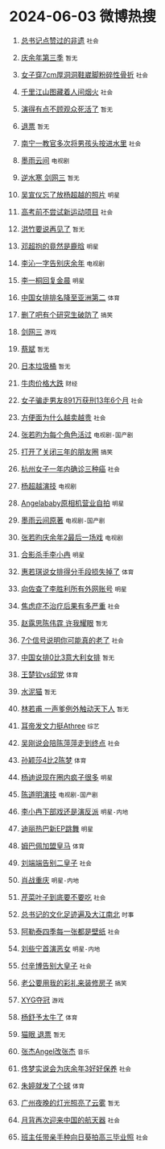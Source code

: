 # 2024-06-03 微博热搜 
1. [总书记点赞过的非遗](https://m.weibo.cn/search?containerid=100103type%3D1%26t%3D10%26q%3D%23%E6%80%BB%E4%B9%A6%E8%AE%B0%E7%82%B9%E8%B5%9E%E8%BF%87%E7%9A%84%E9%9D%9E%E9%81%97%23&stream_entry_id=51&isnewpage=1&extparam=seat%3D1%26dgr%3D0%26filter_type%3Drealtimehot%26stream_entry_id%3D51%26c_type%3D51%26pos%3D0%26q%3D%2523%25E6%2580%25BB%25E4%25B9%25A6%25E8%25AE%25B0%25E7%2582%25B9%25E8%25B5%259E%25E8%25BF%2587%25E7%259A%2584%25E9%259D%259E%25E9%2581%2597%2523%26cate%3D10103%26display_time%3D1717355291%26pre_seqid%3D171735529156803156572) `社会` 

2. [庆余年第三季](https://m.weibo.cn/search?containerid=100103type%3D1%26t%3D10%26q%3D%E5%BA%86%E4%BD%99%E5%B9%B4%E7%AC%AC%E4%B8%89%E5%AD%A3&stream_entry_id=31&isnewpage=1&extparam=seat%3D1%26realpos%3D1%26filter_type%3Drealtimehot%26c_type%3D31%26lcate%3D5001%26cate%3D5001%26q%3D%25E5%25BA%2586%25E4%25BD%2599%25E5%25B9%25B4%25E7%25AC%25AC%25E4%25B8%2589%25E5%25AD%25A3%26stream_entry_id%3D31%26pos%3D0%26dgr%3D0%26band_rank%3D1%26flag%3D16%26display_time%3D1717355291%26pre_seqid%3D171735529156803156572) `暂无` 

3. [女子穿7cm厚洞洞鞋崴脚粉碎性骨折](https://m.weibo.cn/search?containerid=100103type%3D1%26t%3D10%26q%3D%23%E5%A5%B3%E5%AD%90%E7%A9%BF7cm%E5%8E%9A%E6%B4%9E%E6%B4%9E%E9%9E%8B%E5%B4%B4%E8%84%9A%E7%B2%89%E7%A2%8E%E6%80%A7%E9%AA%A8%E6%8A%98%23&stream_entry_id=31&isnewpage=1&extparam=seat%3D1%26realpos%3D2%26filter_type%3Drealtimehot%26c_type%3D31%26lcate%3D5001%26cate%3D5001%26q%3D%2523%25E5%25A5%25B3%25E5%25AD%2590%25E7%25A9%25BF7cm%25E5%258E%259A%25E6%25B4%259E%25E6%25B4%259E%25E9%259E%258B%25E5%25B4%25B4%25E8%2584%259A%25E7%25B2%2589%25E7%25A2%258E%25E6%2580%25A7%25E9%25AA%25A8%25E6%258A%2598%2523%26stream_entry_id%3D31%26pos%3D1%26dgr%3D0%26band_rank%3D2%26flag%3D2%26display_time%3D1717355291%26pre_seqid%3D171735529156803156572) `社会` 

4. [千里江山图藏着人间烟火](https://m.weibo.cn/search?containerid=100103type%3D1%26t%3D10%26q%3D%23%E5%8D%83%E9%87%8C%E6%B1%9F%E5%B1%B1%E5%9B%BE%E8%97%8F%E7%9D%80%E4%BA%BA%E9%97%B4%E7%83%9F%E7%81%AB%23&stream_entry_id=31&isnewpage=1&extparam=seat%3D1%26realpos%3D3%26filter_type%3Drealtimehot%26c_type%3D31%26lcate%3D5001%26cate%3D5001%26q%3D%2523%25E5%258D%2583%25E9%2587%258C%25E6%25B1%259F%25E5%25B1%25B1%25E5%259B%25BE%25E8%2597%258F%25E7%259D%2580%25E4%25BA%25BA%25E9%2597%25B4%25E7%2583%259F%25E7%2581%25AB%2523%26stream_entry_id%3D31%26pos%3D2%26dgr%3D0%26band_rank%3D3%26flag%3D0%26display_time%3D1717355291%26pre_seqid%3D171735529156803156572) `社会` 

5. [演得有点不顾观众死活了](https://m.weibo.cn/search?containerid=100103type%3D1%26t%3D10%26q%3D%E6%BC%94%E5%BE%97%E6%9C%89%E7%82%B9%E4%B8%8D%E9%A1%BE%E8%A7%82%E4%BC%97%E6%AD%BB%E6%B4%BB%E4%BA%86&stream_entry_id=31&isnewpage=1&extparam=seat%3D1%26realpos%3D4%26filter_type%3Drealtimehot%26c_type%3D31%26lcate%3D5001%26cate%3D5001%26q%3D%25E6%25BC%2594%25E5%25BE%2597%25E6%259C%2589%25E7%2582%25B9%25E4%25B8%258D%25E9%25A1%25BE%25E8%25A7%2582%25E4%25BC%2597%25E6%25AD%25BB%25E6%25B4%25BB%25E4%25BA%2586%26stream_entry_id%3D31%26pos%3D3%26dgr%3D0%26band_rank%3D4%26flag%3D2%26display_time%3D1717355291%26pre_seqid%3D171735529156803156572) `暂无` 

6. [退票](https://m.weibo.cn/search?containerid=100103type%3D1%26t%3D10%26q%3D%E9%80%80%E7%A5%A8&stream_entry_id=31&isnewpage=1&extparam=seat%3D1%26realpos%3D5%26filter_type%3Drealtimehot%26c_type%3D31%26lcate%3D5001%26cate%3D5001%26q%3D%25E9%2580%2580%25E7%25A5%25A8%26stream_entry_id%3D31%26pos%3D4%26dgr%3D0%26band_rank%3D5%26flag%3D2%26display_time%3D1717355291%26pre_seqid%3D171735529156803156572) `暂无` 

7. [南宁一教官多次将男孩头按进水里](https://m.weibo.cn/search?containerid=100103type%3D1%26t%3D10%26q%3D%23%E5%8D%97%E5%AE%81%E4%B8%80%E6%95%99%E5%AE%98%E5%A4%9A%E6%AC%A1%E5%B0%86%E7%94%B7%E5%AD%A9%E5%A4%B4%E6%8C%89%E8%BF%9B%E6%B0%B4%E9%87%8C%23&stream_entry_id=31&isnewpage=1&extparam=seat%3D1%26realpos%3D6%26filter_type%3Drealtimehot%26c_type%3D31%26lcate%3D5001%26cate%3D5001%26q%3D%2523%25E5%258D%2597%25E5%25AE%2581%25E4%25B8%2580%25E6%2595%2599%25E5%25AE%2598%25E5%25A4%259A%25E6%25AC%25A1%25E5%25B0%2586%25E7%2594%25B7%25E5%25AD%25A9%25E5%25A4%25B4%25E6%258C%2589%25E8%25BF%259B%25E6%25B0%25B4%25E9%2587%258C%2523%26stream_entry_id%3D31%26pos%3D5%26dgr%3D0%26band_rank%3D6%26flag%3D2%26display_time%3D1717355291%26pre_seqid%3D171735529156803156572) `社会` 

8. [墨雨云间](https://m.weibo.cn/search?containerid=100103type%3D1%26t%3D10%26q%3D%E5%A2%A8%E9%9B%A8%E4%BA%91%E9%97%B4&stream_entry_id=31&isnewpage=1&extparam=seat%3D1%26realpos%3D7%26filter_type%3Drealtimehot%26c_type%3D31%26lcate%3D5001%26cate%3D5001%26q%3D%25E5%25A2%25A8%25E9%259B%25A8%25E4%25BA%2591%25E9%2597%25B4%26stream_entry_id%3D31%26pos%3D6%26dgr%3D0%26band_rank%3D7%26flag%3D0%26display_time%3D1717355291%26pre_seqid%3D171735529156803156572) `电视剧` 

9. [逆水寒 剑网三](https://m.weibo.cn/search?containerid=100103type%3D1%26t%3D10%26q%3D%E9%80%86%E6%B0%B4%E5%AF%92+%E5%89%91%E7%BD%91%E4%B8%89&stream_entry_id=31&isnewpage=1&extparam=seat%3D1%26realpos%3D8%26filter_type%3Drealtimehot%26c_type%3D31%26lcate%3D5001%26cate%3D5001%26q%3D%25E9%2580%2586%25E6%25B0%25B4%25E5%25AF%2592%2520%25E5%2589%2591%25E7%25BD%2591%25E4%25B8%2589%26stream_entry_id%3D31%26pos%3D7%26dgr%3D0%26band_rank%3D8%26flag%3D0%26display_time%3D1717355291%26pre_seqid%3D171735529156803156572) `暂无` 

10. [吴宣仪忘了放杨超越的照片](https://m.weibo.cn/search?containerid=100103type%3D1%26t%3D10%26q%3D%23%E5%90%B4%E5%AE%A3%E4%BB%AA%E5%BF%98%E4%BA%86%E6%94%BE%E6%9D%A8%E8%B6%85%E8%B6%8A%E7%9A%84%E7%85%A7%E7%89%87%23&stream_entry_id=31&isnewpage=1&extparam=seat%3D1%26realpos%3D9%26filter_type%3Drealtimehot%26c_type%3D31%26lcate%3D5001%26cate%3D5001%26q%3D%2523%25E5%2590%25B4%25E5%25AE%25A3%25E4%25BB%25AA%25E5%25BF%2598%25E4%25BA%2586%25E6%2594%25BE%25E6%259D%25A8%25E8%25B6%2585%25E8%25B6%258A%25E7%259A%2584%25E7%2585%25A7%25E7%2589%2587%2523%26stream_entry_id%3D31%26pos%3D8%26dgr%3D0%26band_rank%3D9%26flag%3D2%26display_time%3D1717355291%26pre_seqid%3D171735529156803156572) `明星` 

11. [高考前不尝试新运动项目](https://m.weibo.cn/search?containerid=100103type%3D1%26t%3D10%26q%3D%23%E9%AB%98%E8%80%83%E5%89%8D%E4%B8%8D%E5%B0%9D%E8%AF%95%E6%96%B0%E8%BF%90%E5%8A%A8%E9%A1%B9%E7%9B%AE%23&stream_entry_id=31&isnewpage=1&extparam=seat%3D1%26realpos%3D10%26filter_type%3Drealtimehot%26c_type%3D31%26lcate%3D5001%26cate%3D5001%26q%3D%2523%25E9%25AB%2598%25E8%2580%2583%25E5%2589%258D%25E4%25B8%258D%25E5%25B0%259D%25E8%25AF%2595%25E6%2596%25B0%25E8%25BF%2590%25E5%258A%25A8%25E9%25A1%25B9%25E7%259B%25AE%2523%26stream_entry_id%3D31%26pos%3D9%26dgr%3D0%26band_rank%3D10%26flag%3D32768%26display_time%3D1717355291%26pre_seqid%3D171735529156803156572) `社会` 

12. [洪竹要说再见了](https://m.weibo.cn/search?containerid=100103type%3D1%26t%3D10%26q%3D%23%E6%B4%AA%E7%AB%B9%E8%A6%81%E8%AF%B4%E5%86%8D%E8%A7%81%E4%BA%86%23&stream_entry_id=31&isnewpage=1&extparam=seat%3D1%26realpos%3D11%26filter_type%3Drealtimehot%26c_type%3D31%26lcate%3D5001%26cate%3D5001%26q%3D%2523%25E6%25B4%25AA%25E7%25AB%25B9%25E8%25A6%2581%25E8%25AF%25B4%25E5%2586%258D%25E8%25A7%2581%25E4%25BA%2586%2523%26stream_entry_id%3D31%26pos%3D10%26dgr%3D0%26band_rank%3D11%26flag%3D2%26display_time%3D1717355291%26pre_seqid%3D171735529156803156572) `暂无` 

13. [邓超抱的竟然是鹿晗](https://m.weibo.cn/search?containerid=100103type%3D1%26t%3D10%26q%3D%23%E9%82%93%E8%B6%85%E6%8A%B1%E7%9A%84%E7%AB%9F%E7%84%B6%E6%98%AF%E9%B9%BF%E6%99%97%23&stream_entry_id=31&isnewpage=1&extparam=seat%3D1%26realpos%3D12%26filter_type%3Drealtimehot%26c_type%3D31%26lcate%3D5001%26cate%3D5001%26q%3D%2523%25E9%2582%2593%25E8%25B6%2585%25E6%258A%25B1%25E7%259A%2584%25E7%25AB%259F%25E7%2584%25B6%25E6%2598%25AF%25E9%25B9%25BF%25E6%2599%2597%2523%26stream_entry_id%3D31%26pos%3D11%26dgr%3D0%26band_rank%3D12%26flag%3D2%26display_time%3D1717355291%26pre_seqid%3D171735529156803156572) `明星` 

14. [李沁一字告别庆余年](https://m.weibo.cn/search?containerid=100103type%3D1%26t%3D10%26q%3D%23%E6%9D%8E%E6%B2%81%E4%B8%80%E5%AD%97%E5%91%8A%E5%88%AB%E5%BA%86%E4%BD%99%E5%B9%B4%23&stream_entry_id=31&isnewpage=1&extparam=seat%3D1%26realpos%3D13%26filter_type%3Drealtimehot%26c_type%3D31%26lcate%3D5001%26cate%3D5001%26q%3D%2523%25E6%259D%258E%25E6%25B2%2581%25E4%25B8%2580%25E5%25AD%2597%25E5%2591%258A%25E5%2588%25AB%25E5%25BA%2586%25E4%25BD%2599%25E5%25B9%25B4%2523%26stream_entry_id%3D31%26pos%3D12%26dgr%3D0%26band_rank%3D13%26flag%3D2%26display_time%3D1717355291%26pre_seqid%3D171735529156803156572) `电视剧` 

15. [李一桐回复金晨](https://m.weibo.cn/search?containerid=100103type%3D1%26t%3D10%26q%3D%23%E6%9D%8E%E4%B8%80%E6%A1%90%E5%9B%9E%E5%A4%8D%E9%87%91%E6%99%A8%23&stream_entry_id=31&isnewpage=1&extparam=seat%3D1%26realpos%3D14%26filter_type%3Drealtimehot%26c_type%3D31%26lcate%3D5001%26cate%3D5001%26q%3D%2523%25E6%259D%258E%25E4%25B8%2580%25E6%25A1%2590%25E5%259B%259E%25E5%25A4%258D%25E9%2587%2591%25E6%2599%25A8%2523%26stream_entry_id%3D31%26pos%3D13%26dgr%3D0%26band_rank%3D14%26flag%3D2%26display_time%3D1717355291%26pre_seqid%3D171735529156803156572) `明星` 

16. [中国女排排名降至亚洲第二](https://m.weibo.cn/search?containerid=100103type%3D1%26t%3D10%26q%3D%23%E4%B8%AD%E5%9B%BD%E5%A5%B3%E6%8E%92%E6%8E%92%E5%90%8D%E9%99%8D%E8%87%B3%E4%BA%9A%E6%B4%B2%E7%AC%AC%E4%BA%8C%23&stream_entry_id=31&isnewpage=1&extparam=seat%3D1%26realpos%3D15%26filter_type%3Drealtimehot%26c_type%3D31%26lcate%3D5001%26cate%3D5001%26q%3D%2523%25E4%25B8%25AD%25E5%259B%25BD%25E5%25A5%25B3%25E6%258E%2592%25E6%258E%2592%25E5%2590%258D%25E9%2599%258D%25E8%2587%25B3%25E4%25BA%259A%25E6%25B4%25B2%25E7%25AC%25AC%25E4%25BA%258C%2523%26stream_entry_id%3D31%26pos%3D14%26dgr%3D0%26band_rank%3D15%26flag%3D0%26display_time%3D1717355291%26pre_seqid%3D171735529156803156572) `体育` 

17. [删了吧有个研究生破防了](https://m.weibo.cn/search?containerid=100103type%3D1%26t%3D10%26q%3D%23%E5%88%A0%E4%BA%86%E5%90%A7%E6%9C%89%E4%B8%AA%E7%A0%94%E7%A9%B6%E7%94%9F%E7%A0%B4%E9%98%B2%E4%BA%86%23&stream_entry_id=31&isnewpage=1&extparam=seat%3D1%26realpos%3D16%26filter_type%3Drealtimehot%26c_type%3D31%26lcate%3D5001%26cate%3D5001%26q%3D%2523%25E5%2588%25A0%25E4%25BA%2586%25E5%2590%25A7%25E6%259C%2589%25E4%25B8%25AA%25E7%25A0%2594%25E7%25A9%25B6%25E7%2594%259F%25E7%25A0%25B4%25E9%2598%25B2%25E4%25BA%2586%2523%26stream_entry_id%3D31%26pos%3D15%26dgr%3D0%26band_rank%3D16%26flag%3D0%26display_time%3D1717355291%26pre_seqid%3D171735529156803156572) `搞笑` 

18. [剑网三](https://m.weibo.cn/search?containerid=100103type%3D1%26t%3D10%26q%3D%E5%89%91%E7%BD%91%E4%B8%89&stream_entry_id=31&isnewpage=1&extparam=seat%3D1%26realpos%3D17%26filter_type%3Drealtimehot%26c_type%3D31%26lcate%3D5001%26cate%3D5001%26q%3D%25E5%2589%2591%25E7%25BD%2591%25E4%25B8%2589%26stream_entry_id%3D31%26pos%3D16%26dgr%3D0%26band_rank%3D17%26flag%3D0%26display_time%3D1717355291%26pre_seqid%3D171735529156803156572) `游戏` 

19. [蔡斌](https://m.weibo.cn/search?containerid=100103type%3D1%26t%3D10%26q%3D%E8%94%A1%E6%96%8C&stream_entry_id=31&isnewpage=1&extparam=seat%3D1%26realpos%3D18%26filter_type%3Drealtimehot%26c_type%3D31%26lcate%3D5001%26cate%3D5001%26q%3D%25E8%2594%25A1%25E6%2596%258C%26stream_entry_id%3D31%26pos%3D17%26dgr%3D0%26band_rank%3D18%26flag%3D0%26display_time%3D1717355291%26pre_seqid%3D171735529156803156572) `暂无` 

20. [日本垃圾桶](https://m.weibo.cn/search?containerid=100103type%3D1%26t%3D10%26q%3D%E6%97%A5%E6%9C%AC%E5%9E%83%E5%9C%BE%E6%A1%B6&stream_entry_id=31&isnewpage=1&extparam=seat%3D1%26realpos%3D19%26filter_type%3Drealtimehot%26c_type%3D31%26lcate%3D5001%26cate%3D5001%26q%3D%25E6%2597%25A5%25E6%259C%25AC%25E5%259E%2583%25E5%259C%25BE%25E6%25A1%25B6%26stream_entry_id%3D31%26pos%3D18%26dgr%3D0%26band_rank%3D19%26flag%3D0%26display_time%3D1717355291%26pre_seqid%3D171735529156803156572) `暂无` 

21. [牛肉价格大跌](https://m.weibo.cn/search?containerid=100103type%3D1%26t%3D10%26q%3D%23%E7%89%9B%E8%82%89%E4%BB%B7%E6%A0%BC%E5%A4%A7%E8%B7%8C%23&stream_entry_id=31&isnewpage=1&extparam=seat%3D1%26realpos%3D20%26filter_type%3Drealtimehot%26c_type%3D31%26lcate%3D5001%26cate%3D5001%26q%3D%2523%25E7%2589%259B%25E8%2582%2589%25E4%25BB%25B7%25E6%25A0%25BC%25E5%25A4%25A7%25E8%25B7%258C%2523%26stream_entry_id%3D31%26pos%3D19%26dgr%3D0%26band_rank%3D20%26flag%3D0%26display_time%3D1717355291%26pre_seqid%3D171735529156803156572) `财经` 

22. [女子骗走男友891万获刑13年6个月](https://m.weibo.cn/search?containerid=100103type%3D1%26t%3D10%26q%3D%23%E5%A5%B3%E5%AD%90%E9%AA%97%E8%B5%B0%E7%94%B7%E5%8F%8B891%E4%B8%87%E8%8E%B7%E5%88%9113%E5%B9%B46%E4%B8%AA%E6%9C%88%23&stream_entry_id=31&isnewpage=1&extparam=seat%3D1%26realpos%3D21%26filter_type%3Drealtimehot%26c_type%3D31%26lcate%3D5001%26cate%3D5001%26q%3D%2523%25E5%25A5%25B3%25E5%25AD%2590%25E9%25AA%2597%25E8%25B5%25B0%25E7%2594%25B7%25E5%258F%258B891%25E4%25B8%2587%25E8%258E%25B7%25E5%2588%259113%25E5%25B9%25B46%25E4%25B8%25AA%25E6%259C%2588%2523%26stream_entry_id%3D31%26pos%3D20%26dgr%3D0%26band_rank%3D21%26flag%3D0%26display_time%3D1717355291%26pre_seqid%3D171735529156803156572) `社会` 

23. [方便面为什么越卖越贵](https://m.weibo.cn/search?containerid=100103type%3D1%26t%3D10%26q%3D%23%E6%96%B9%E4%BE%BF%E9%9D%A2%E4%B8%BA%E4%BB%80%E4%B9%88%E8%B6%8A%E5%8D%96%E8%B6%8A%E8%B4%B5%23&stream_entry_id=31&isnewpage=1&extparam=seat%3D1%26realpos%3D22%26filter_type%3Drealtimehot%26c_type%3D31%26lcate%3D5001%26cate%3D5001%26q%3D%2523%25E6%2596%25B9%25E4%25BE%25BF%25E9%259D%25A2%25E4%25B8%25BA%25E4%25BB%2580%25E4%25B9%2588%25E8%25B6%258A%25E5%258D%2596%25E8%25B6%258A%25E8%25B4%25B5%2523%26stream_entry_id%3D31%26pos%3D21%26dgr%3D0%26band_rank%3D22%26flag%3D1%26display_time%3D1717355291%26pre_seqid%3D171735529156803156572) `社会` 

24. [张若昀为每个角色活过](https://m.weibo.cn/search?containerid=100103type%3D1%26t%3D10%26q%3D%23%E5%BC%A0%E8%8B%A5%E6%98%80%E4%B8%BA%E6%AF%8F%E4%B8%AA%E8%A7%92%E8%89%B2%E6%B4%BB%E8%BF%87%23&stream_entry_id=31&isnewpage=1&extparam=seat%3D1%26realpos%3D23%26filter_type%3Drealtimehot%26c_type%3D31%26lcate%3D5001%26cate%3D5001%26q%3D%2523%25E5%25BC%25A0%25E8%258B%25A5%25E6%2598%2580%25E4%25B8%25BA%25E6%25AF%258F%25E4%25B8%25AA%25E8%25A7%2592%25E8%2589%25B2%25E6%25B4%25BB%25E8%25BF%2587%2523%26stream_entry_id%3D31%26pos%3D22%26dgr%3D0%26band_rank%3D23%26flag%3D1%26display_time%3D1717355291%26pre_seqid%3D171735529156803156572) `电视剧-国产剧` 

25. [打开了关闭三年的朋友圈](https://m.weibo.cn/search?containerid=100103type%3D1%26t%3D10%26q%3D%23%E6%89%93%E5%BC%80%E4%BA%86%E5%85%B3%E9%97%AD%E4%B8%89%E5%B9%B4%E7%9A%84%E6%9C%8B%E5%8F%8B%E5%9C%88%23&stream_entry_id=31&isnewpage=1&extparam=seat%3D1%26realpos%3D24%26filter_type%3Drealtimehot%26c_type%3D31%26lcate%3D5001%26cate%3D5001%26q%3D%2523%25E6%2589%2593%25E5%25BC%2580%25E4%25BA%2586%25E5%2585%25B3%25E9%2597%25AD%25E4%25B8%2589%25E5%25B9%25B4%25E7%259A%2584%25E6%259C%258B%25E5%258F%258B%25E5%259C%2588%2523%26stream_entry_id%3D31%26pos%3D23%26dgr%3D0%26band_rank%3D24%26flag%3D0%26display_time%3D1717355291%26pre_seqid%3D171735529156803156572) `搞笑` 

26. [杭州女子一年内确诊三种癌](https://m.weibo.cn/search?containerid=100103type%3D1%26t%3D10%26q%3D%23%E6%9D%AD%E5%B7%9E%E5%A5%B3%E5%AD%90%E4%B8%80%E5%B9%B4%E5%86%85%E7%A1%AE%E8%AF%8A%E4%B8%89%E7%A7%8D%E7%99%8C%23&stream_entry_id=31&isnewpage=1&extparam=seat%3D1%26realpos%3D25%26filter_type%3Drealtimehot%26c_type%3D31%26lcate%3D5001%26cate%3D5001%26q%3D%2523%25E6%259D%25AD%25E5%25B7%259E%25E5%25A5%25B3%25E5%25AD%2590%25E4%25B8%2580%25E5%25B9%25B4%25E5%2586%2585%25E7%25A1%25AE%25E8%25AF%258A%25E4%25B8%2589%25E7%25A7%258D%25E7%2599%258C%2523%26stream_entry_id%3D31%26pos%3D24%26dgr%3D0%26band_rank%3D25%26flag%3D0%26display_time%3D1717355291%26pre_seqid%3D171735529156803156572) `社会` 

27. [杨超越演技](https://m.weibo.cn/search?containerid=100103type%3D1%26t%3D10%26q%3D%E6%9D%A8%E8%B6%85%E8%B6%8A%E6%BC%94%E6%8A%80&stream_entry_id=31&isnewpage=1&extparam=seat%3D1%26realpos%3D26%26filter_type%3Drealtimehot%26c_type%3D31%26lcate%3D5001%26cate%3D5001%26q%3D%25E6%259D%25A8%25E8%25B6%2585%25E8%25B6%258A%25E6%25BC%2594%25E6%258A%2580%26stream_entry_id%3D31%26pos%3D25%26dgr%3D0%26band_rank%3D26%26flag%3D0%26display_time%3D1717355291%26pre_seqid%3D171735529156803156572) `电视剧` 

28. [Angelababy原相机营业自拍](https://m.weibo.cn/search?containerid=100103type%3D1%26t%3D10%26q%3D%23Angelababy%E5%8E%9F%E7%9B%B8%E6%9C%BA%E8%90%A5%E4%B8%9A%E8%87%AA%E6%8B%8D%23&stream_entry_id=31&isnewpage=1&extparam=seat%3D1%26realpos%3D27%26filter_type%3Drealtimehot%26c_type%3D31%26lcate%3D5001%26cate%3D5001%26q%3D%2523Angelababy%25E5%258E%259F%25E7%259B%25B8%25E6%259C%25BA%25E8%2590%25A5%25E4%25B8%259A%25E8%2587%25AA%25E6%258B%258D%2523%26stream_entry_id%3D31%26pos%3D26%26dgr%3D0%26band_rank%3D27%26flag%3D0%26display_time%3D1717355291%26pre_seqid%3D171735529156803156572) `明星` 

29. [墨雨云间原著](https://m.weibo.cn/search?containerid=100103type%3D1%26t%3D10%26q%3D%E5%A2%A8%E9%9B%A8%E4%BA%91%E9%97%B4%E5%8E%9F%E8%91%97&stream_entry_id=31&isnewpage=1&extparam=seat%3D1%26realpos%3D28%26filter_type%3Drealtimehot%26c_type%3D31%26lcate%3D5001%26cate%3D5001%26q%3D%25E5%25A2%25A8%25E9%259B%25A8%25E4%25BA%2591%25E9%2597%25B4%25E5%258E%259F%25E8%2591%2597%26stream_entry_id%3D31%26pos%3D27%26dgr%3D0%26band_rank%3D28%26flag%3D0%26display_time%3D1717355291%26pre_seqid%3D171735529156803156572) `电视剧-国产剧` 

30. [张若昀庆余年2最后一场戏](https://m.weibo.cn/search?containerid=100103type%3D1%26t%3D10%26q%3D%23%E5%BC%A0%E8%8B%A5%E6%98%80%E5%BA%86%E4%BD%99%E5%B9%B42%E6%9C%80%E5%90%8E%E4%B8%80%E5%9C%BA%E6%88%8F%23&stream_entry_id=31&isnewpage=1&extparam=seat%3D1%26realpos%3D29%26filter_type%3Drealtimehot%26c_type%3D31%26lcate%3D5001%26cate%3D5001%26q%3D%2523%25E5%25BC%25A0%25E8%258B%25A5%25E6%2598%2580%25E5%25BA%2586%25E4%25BD%2599%25E5%25B9%25B42%25E6%259C%2580%25E5%2590%258E%25E4%25B8%2580%25E5%259C%25BA%25E6%2588%258F%2523%26stream_entry_id%3D31%26pos%3D28%26dgr%3D0%26band_rank%3D29%26flag%3D0%26display_time%3D1717355291%26pre_seqid%3D171735529156803156572) `电视剧` 

31. [合影杀手李小冉](https://m.weibo.cn/search?containerid=100103type%3D1%26t%3D10%26q%3D%23%E5%90%88%E5%BD%B1%E6%9D%80%E6%89%8B%E6%9D%8E%E5%B0%8F%E5%86%89%23&stream_entry_id=31&isnewpage=1&extparam=seat%3D1%26realpos%3D30%26filter_type%3Drealtimehot%26c_type%3D31%26lcate%3D5001%26cate%3D5001%26q%3D%2523%25E5%2590%2588%25E5%25BD%25B1%25E6%259D%2580%25E6%2589%258B%25E6%259D%258E%25E5%25B0%258F%25E5%2586%2589%2523%26stream_entry_id%3D31%26pos%3D29%26dgr%3D0%26band_rank%3D30%26flag%3D0%26display_time%3D1717355291%26pre_seqid%3D171735529156803156572) `明星` 

32. [惠若琪说女排得分手段损失掉了](https://m.weibo.cn/search?containerid=100103type%3D1%26t%3D10%26q%3D%23%E6%83%A0%E8%8B%A5%E7%90%AA%E8%AF%B4%E5%A5%B3%E6%8E%92%E5%BE%97%E5%88%86%E6%89%8B%E6%AE%B5%E6%8D%9F%E5%A4%B1%E6%8E%89%E4%BA%86%23&stream_entry_id=31&isnewpage=1&extparam=seat%3D1%26realpos%3D31%26filter_type%3Drealtimehot%26c_type%3D31%26lcate%3D5001%26cate%3D5001%26q%3D%2523%25E6%2583%25A0%25E8%258B%25A5%25E7%2590%25AA%25E8%25AF%25B4%25E5%25A5%25B3%25E6%258E%2592%25E5%25BE%2597%25E5%2588%2586%25E6%2589%258B%25E6%25AE%25B5%25E6%258D%259F%25E5%25A4%25B1%25E6%258E%2589%25E4%25BA%2586%2523%26stream_entry_id%3D31%26pos%3D30%26dgr%3D0%26band_rank%3D31%26flag%3D0%26display_time%3D1717355291%26pre_seqid%3D171735529156803156572) `体育` 

33. [向佐查了李胜利所有外网账号](https://m.weibo.cn/search?containerid=100103type%3D1%26t%3D10%26q%3D%23%E5%90%91%E4%BD%90%E6%9F%A5%E4%BA%86%E6%9D%8E%E8%83%9C%E5%88%A9%E6%89%80%E6%9C%89%E5%A4%96%E7%BD%91%E8%B4%A6%E5%8F%B7%23&stream_entry_id=31&isnewpage=1&extparam=seat%3D1%26realpos%3D32%26filter_type%3Drealtimehot%26c_type%3D31%26lcate%3D5001%26cate%3D5001%26q%3D%2523%25E5%2590%2591%25E4%25BD%2590%25E6%259F%25A5%25E4%25BA%2586%25E6%259D%258E%25E8%2583%259C%25E5%2588%25A9%25E6%2589%2580%25E6%259C%2589%25E5%25A4%2596%25E7%25BD%2591%25E8%25B4%25A6%25E5%258F%25B7%2523%26stream_entry_id%3D31%26pos%3D31%26dgr%3D0%26band_rank%3D32%26flag%3D0%26display_time%3D1717355291%26pre_seqid%3D171735529156803156572) `明星` 

34. [焦虑症不治疗后果有多严重](https://m.weibo.cn/search?containerid=100103type%3D1%26t%3D10%26q%3D%23%E7%84%A6%E8%99%91%E7%97%87%E4%B8%8D%E6%B2%BB%E7%96%97%E5%90%8E%E6%9E%9C%E6%9C%89%E5%A4%9A%E4%B8%A5%E9%87%8D%23&stream_entry_id=31&isnewpage=1&extparam=seat%3D1%26realpos%3D33%26filter_type%3Drealtimehot%26c_type%3D31%26lcate%3D5001%26cate%3D5001%26q%3D%2523%25E7%2584%25A6%25E8%2599%2591%25E7%2597%2587%25E4%25B8%258D%25E6%25B2%25BB%25E7%2596%2597%25E5%2590%258E%25E6%259E%259C%25E6%259C%2589%25E5%25A4%259A%25E4%25B8%25A5%25E9%2587%258D%2523%26stream_entry_id%3D31%26pos%3D32%26dgr%3D0%26band_rank%3D33%26flag%3D1%26display_time%3D1717355291%26pre_seqid%3D171735529156803156572) `社会` 

35. [赵露思陈伟霆 许我耀眼](https://m.weibo.cn/search?containerid=100103type%3D1%26t%3D10%26q%3D%E8%B5%B5%E9%9C%B2%E6%80%9D%E9%99%88%E4%BC%9F%E9%9C%86+%E8%AE%B8%E6%88%91%E8%80%80%E7%9C%BC&stream_entry_id=31&isnewpage=1&extparam=seat%3D1%26realpos%3D34%26filter_type%3Drealtimehot%26c_type%3D31%26lcate%3D5001%26cate%3D5001%26q%3D%25E8%25B5%25B5%25E9%259C%25B2%25E6%2580%259D%25E9%2599%2588%25E4%25BC%259F%25E9%259C%2586%2520%25E8%25AE%25B8%25E6%2588%2591%25E8%2580%2580%25E7%259C%25BC%26stream_entry_id%3D31%26pos%3D33%26dgr%3D0%26band_rank%3D34%26flag%3D0%26display_time%3D1717355291%26pre_seqid%3D171735529156803156572) `暂无` 

36. [7个信号说明你可能真的老了](https://m.weibo.cn/search?containerid=100103type%3D1%26t%3D10%26q%3D%237%E4%B8%AA%E4%BF%A1%E5%8F%B7%E8%AF%B4%E6%98%8E%E4%BD%A0%E5%8F%AF%E8%83%BD%E7%9C%9F%E7%9A%84%E8%80%81%E4%BA%86%23&stream_entry_id=31&isnewpage=1&extparam=seat%3D1%26realpos%3D35%26filter_type%3Drealtimehot%26c_type%3D31%26lcate%3D5001%26cate%3D5001%26q%3D%25237%25E4%25B8%25AA%25E4%25BF%25A1%25E5%258F%25B7%25E8%25AF%25B4%25E6%2598%258E%25E4%25BD%25A0%25E5%258F%25AF%25E8%2583%25BD%25E7%259C%259F%25E7%259A%2584%25E8%2580%2581%25E4%25BA%2586%2523%26stream_entry_id%3D31%26pos%3D34%26dgr%3D0%26band_rank%3D35%26flag%3D0%26display_time%3D1717355291%26pre_seqid%3D171735529156803156572) `社会` 

37. [中国女排0比3意大利女排](https://m.weibo.cn/search?containerid=100103type%3D1%26t%3D10%26q%3D%23%E4%B8%AD%E5%9B%BD%E5%A5%B3%E6%8E%920%E6%AF%943%E6%84%8F%E5%A4%A7%E5%88%A9%E5%A5%B3%E6%8E%92%23&stream_entry_id=31&isnewpage=1&extparam=seat%3D1%26realpos%3D36%26filter_type%3Drealtimehot%26c_type%3D31%26lcate%3D5001%26cate%3D5001%26q%3D%2523%25E4%25B8%25AD%25E5%259B%25BD%25E5%25A5%25B3%25E6%258E%25920%25E6%25AF%25943%25E6%2584%258F%25E5%25A4%25A7%25E5%2588%25A9%25E5%25A5%25B3%25E6%258E%2592%2523%26stream_entry_id%3D31%26pos%3D35%26dgr%3D0%26band_rank%3D36%26flag%3D0%26display_time%3D1717355291%26pre_seqid%3D171735529156803156572) `暂无` 

38. [王楚钦vs邱党](https://m.weibo.cn/search?containerid=100103type%3D1%26t%3D10%26q%3D%23%E7%8E%8B%E6%A5%9A%E9%92%A6vs%E9%82%B1%E5%85%9A%23&stream_entry_id=31&isnewpage=1&extparam=seat%3D1%26realpos%3D37%26filter_type%3Drealtimehot%26c_type%3D31%26lcate%3D5001%26cate%3D5001%26q%3D%2523%25E7%258E%258B%25E6%25A5%259A%25E9%2592%25A6vs%25E9%2582%25B1%25E5%2585%259A%2523%26stream_entry_id%3D31%26pos%3D36%26dgr%3D0%26band_rank%3D37%26flag%3D0%26display_time%3D1717355291%26pre_seqid%3D171735529156803156572) `体育` 

39. [水泥猫](https://m.weibo.cn/search?containerid=100103type%3D1%26t%3D10%26q%3D%E6%B0%B4%E6%B3%A5%E7%8C%AB&stream_entry_id=31&isnewpage=1&extparam=seat%3D1%26realpos%3D38%26filter_type%3Drealtimehot%26c_type%3D31%26lcate%3D5001%26cate%3D5001%26q%3D%25E6%25B0%25B4%25E6%25B3%25A5%25E7%258C%25AB%26stream_entry_id%3D31%26pos%3D37%26dgr%3D0%26band_rank%3D38%26flag%3D0%26display_time%3D1717355291%26pre_seqid%3D171735529156803156572) `暂无` 

40. [林若甫 一声爹例外触动天下人](https://m.weibo.cn/search?containerid=100103type%3D1%26t%3D10%26q%3D%E6%9E%97%E8%8B%A5%E7%94%AB+%E4%B8%80%E5%A3%B0%E7%88%B9%E4%BE%8B%E5%A4%96%E8%A7%A6%E5%8A%A8%E5%A4%A9%E4%B8%8B%E4%BA%BA&stream_entry_id=31&isnewpage=1&extparam=seat%3D1%26realpos%3D39%26filter_type%3Drealtimehot%26c_type%3D31%26lcate%3D5001%26cate%3D5001%26q%3D%25E6%259E%2597%25E8%258B%25A5%25E7%2594%25AB%2520%25E4%25B8%2580%25E5%25A3%25B0%25E7%2588%25B9%25E4%25BE%258B%25E5%25A4%2596%25E8%25A7%25A6%25E5%258A%25A8%25E5%25A4%25A9%25E4%25B8%258B%25E4%25BA%25BA%26stream_entry_id%3D31%26pos%3D38%26dgr%3D0%26band_rank%3D39%26flag%3D0%26display_time%3D1717355291%26pre_seqid%3D171735529156803156572) `暂无` 

41. [耳帝发文力挺Athree](https://m.weibo.cn/search?containerid=100103type%3D1%26t%3D10%26q%3D%23%E8%80%B3%E5%B8%9D%E5%8F%91%E6%96%87%E5%8A%9B%E6%8C%BAAthree%23&stream_entry_id=31&isnewpage=1&extparam=seat%3D1%26realpos%3D40%26filter_type%3Drealtimehot%26c_type%3D31%26lcate%3D5001%26cate%3D5001%26q%3D%2523%25E8%2580%25B3%25E5%25B8%259D%25E5%258F%2591%25E6%2596%2587%25E5%258A%259B%25E6%258C%25BAAthree%2523%26stream_entry_id%3D31%26pos%3D39%26dgr%3D0%26band_rank%3D40%26flag%3D1%26display_time%3D1717355291%26pre_seqid%3D171735529156803156572) `综艺` 

42. [吴刚说会陪陈萍萍走到终点](https://m.weibo.cn/search?containerid=100103type%3D1%26t%3D10%26q%3D%23%E5%90%B4%E5%88%9A%E8%AF%B4%E4%BC%9A%E9%99%AA%E9%99%88%E8%90%8D%E8%90%8D%E8%B5%B0%E5%88%B0%E7%BB%88%E7%82%B9%23&stream_entry_id=31&isnewpage=1&extparam=seat%3D1%26realpos%3D41%26filter_type%3Drealtimehot%26c_type%3D31%26lcate%3D5001%26cate%3D5001%26q%3D%2523%25E5%2590%25B4%25E5%2588%259A%25E8%25AF%25B4%25E4%25BC%259A%25E9%2599%25AA%25E9%2599%2588%25E8%2590%258D%25E8%2590%258D%25E8%25B5%25B0%25E5%2588%25B0%25E7%25BB%2588%25E7%2582%25B9%2523%26stream_entry_id%3D31%26pos%3D40%26dgr%3D0%26band_rank%3D41%26flag%3D0%26display_time%3D1717355291%26pre_seqid%3D171735529156803156572) `社会` 

43. [孙颖莎4比2陈梦](https://m.weibo.cn/search?containerid=100103type%3D1%26t%3D10%26q%3D%23%E5%AD%99%E9%A2%96%E8%8E%8E4%E6%AF%942%E9%99%88%E6%A2%A6%23&stream_entry_id=31&isnewpage=1&extparam=seat%3D1%26realpos%3D42%26filter_type%3Drealtimehot%26c_type%3D31%26lcate%3D5001%26cate%3D5001%26q%3D%2523%25E5%25AD%2599%25E9%25A2%2596%25E8%258E%258E4%25E6%25AF%25942%25E9%2599%2588%25E6%25A2%25A6%2523%26stream_entry_id%3D31%26pos%3D41%26dgr%3D0%26band_rank%3D42%26flag%3D0%26display_time%3D1717355291%26pre_seqid%3D171735529156803156572) `体育` 

44. [杨迪说现在圈内疯子很多](https://m.weibo.cn/search?containerid=100103type%3D1%26t%3D10%26q%3D%23%E6%9D%A8%E8%BF%AA%E8%AF%B4%E7%8E%B0%E5%9C%A8%E5%9C%88%E5%86%85%E7%96%AF%E5%AD%90%E5%BE%88%E5%A4%9A%23&stream_entry_id=31&isnewpage=1&extparam=seat%3D1%26realpos%3D43%26filter_type%3Drealtimehot%26c_type%3D31%26lcate%3D5001%26cate%3D5001%26q%3D%2523%25E6%259D%25A8%25E8%25BF%25AA%25E8%25AF%25B4%25E7%258E%25B0%25E5%259C%25A8%25E5%259C%2588%25E5%2586%2585%25E7%2596%25AF%25E5%25AD%2590%25E5%25BE%2588%25E5%25A4%259A%2523%26stream_entry_id%3D31%26pos%3D42%26dgr%3D0%26band_rank%3D43%26flag%3D0%26display_time%3D1717355291%26pre_seqid%3D171735529156803156572) `明星` 

45. [陈道明演技](https://m.weibo.cn/search?containerid=100103type%3D1%26t%3D10%26q%3D%E9%99%88%E9%81%93%E6%98%8E%E6%BC%94%E6%8A%80&stream_entry_id=31&isnewpage=1&extparam=seat%3D1%26realpos%3D44%26filter_type%3Drealtimehot%26c_type%3D31%26lcate%3D5001%26cate%3D5001%26q%3D%25E9%2599%2588%25E9%2581%2593%25E6%2598%258E%25E6%25BC%2594%25E6%258A%2580%26stream_entry_id%3D31%26pos%3D43%26dgr%3D0%26band_rank%3D44%26flag%3D0%26display_time%3D1717355291%26pre_seqid%3D171735529156803156572) `电视剧-国产剧` 

46. [李小冉下部戏还是演反派](https://m.weibo.cn/search?containerid=100103type%3D1%26t%3D10%26q%3D%23%E6%9D%8E%E5%B0%8F%E5%86%89%E4%B8%8B%E9%83%A8%E6%88%8F%E8%BF%98%E6%98%AF%E6%BC%94%E5%8F%8D%E6%B4%BE%23&stream_entry_id=31&isnewpage=1&extparam=seat%3D1%26realpos%3D45%26filter_type%3Drealtimehot%26c_type%3D31%26lcate%3D5001%26cate%3D5001%26q%3D%2523%25E6%259D%258E%25E5%25B0%258F%25E5%2586%2589%25E4%25B8%258B%25E9%2583%25A8%25E6%2588%258F%25E8%25BF%2598%25E6%2598%25AF%25E6%25BC%2594%25E5%258F%258D%25E6%25B4%25BE%2523%26stream_entry_id%3D31%26pos%3D44%26dgr%3D0%26band_rank%3D45%26flag%3D0%26display_time%3D1717355291%26pre_seqid%3D171735529156803156572) `明星-内地` 

47. [迪丽热巴新EP跳舞](https://m.weibo.cn/search?containerid=100103type%3D1%26t%3D10%26q%3D%23%E8%BF%AA%E4%B8%BD%E7%83%AD%E5%B7%B4%E6%96%B0EP%E8%B7%B3%E8%88%9E%23&stream_entry_id=31&isnewpage=1&extparam=seat%3D1%26realpos%3D46%26filter_type%3Drealtimehot%26c_type%3D31%26lcate%3D5001%26cate%3D5001%26q%3D%2523%25E8%25BF%25AA%25E4%25B8%25BD%25E7%2583%25AD%25E5%25B7%25B4%25E6%2596%25B0EP%25E8%25B7%25B3%25E8%2588%259E%2523%26stream_entry_id%3D31%26pos%3D45%26dgr%3D0%26band_rank%3D46%26flag%3D0%26display_time%3D1717355291%26pre_seqid%3D171735529156803156572) `明星` 

48. [姆巴佩加盟皇马](https://m.weibo.cn/search?containerid=100103type%3D1%26t%3D10%26q%3D%23%E5%A7%86%E5%B7%B4%E4%BD%A9%E5%8A%A0%E7%9B%9F%E7%9A%87%E9%A9%AC%23&stream_entry_id=31&isnewpage=1&extparam=seat%3D1%26realpos%3D47%26filter_type%3Drealtimehot%26c_type%3D31%26lcate%3D5001%26cate%3D5001%26q%3D%2523%25E5%25A7%2586%25E5%25B7%25B4%25E4%25BD%25A9%25E5%258A%25A0%25E7%259B%259F%25E7%259A%2587%25E9%25A9%25AC%2523%26stream_entry_id%3D31%26pos%3D46%26dgr%3D0%26band_rank%3D47%26flag%3D0%26display_time%3D1717355291%26pre_seqid%3D171735529156803156572) `体育` 

49. [刘端端告别二皇子](https://m.weibo.cn/search?containerid=100103type%3D1%26t%3D10%26q%3D%23%E5%88%98%E7%AB%AF%E7%AB%AF%E5%91%8A%E5%88%AB%E4%BA%8C%E7%9A%87%E5%AD%90%23&stream_entry_id=31&isnewpage=1&extparam=seat%3D1%26realpos%3D48%26filter_type%3Drealtimehot%26c_type%3D31%26lcate%3D5001%26cate%3D5001%26q%3D%2523%25E5%2588%2598%25E7%25AB%25AF%25E7%25AB%25AF%25E5%2591%258A%25E5%2588%25AB%25E4%25BA%258C%25E7%259A%2587%25E5%25AD%2590%2523%26stream_entry_id%3D31%26pos%3D47%26dgr%3D0%26band_rank%3D48%26flag%3D0%26display_time%3D1717355291%26pre_seqid%3D171735529156803156572) `社会` 

50. [肖战重庆](https://m.weibo.cn/search?containerid=100103type%3D1%26t%3D10%26q%3D%E8%82%96%E6%88%98%E9%87%8D%E5%BA%86&stream_entry_id=31&isnewpage=1&extparam=seat%3D1%26realpos%3D49%26filter_type%3Drealtimehot%26c_type%3D31%26lcate%3D5001%26cate%3D5001%26q%3D%25E8%2582%2596%25E6%2588%2598%25E9%2587%258D%25E5%25BA%2586%26stream_entry_id%3D31%26pos%3D48%26dgr%3D0%26band_rank%3D49%26flag%3D0%26display_time%3D1717355291%26pre_seqid%3D171735529156803156572) `明星-内地` 

51. [芹菜叶子到底要不要吃](https://m.weibo.cn/search?containerid=100103type%3D1%26t%3D10%26q%3D%23%E8%8A%B9%E8%8F%9C%E5%8F%B6%E5%AD%90%E5%88%B0%E5%BA%95%E8%A6%81%E4%B8%8D%E8%A6%81%E5%90%83%23&stream_entry_id=31&isnewpage=1&extparam=seat%3D1%26realpos%3D50%26filter_type%3Drealtimehot%26c_type%3D31%26lcate%3D5001%26cate%3D5001%26q%3D%2523%25E8%258A%25B9%25E8%258F%259C%25E5%258F%25B6%25E5%25AD%2590%25E5%2588%25B0%25E5%25BA%2595%25E8%25A6%2581%25E4%25B8%258D%25E8%25A6%2581%25E5%2590%2583%2523%26stream_entry_id%3D31%26pos%3D49%26dgr%3D0%26band_rank%3D50%26flag%3D1%26display_time%3D1717355291%26pre_seqid%3D171735529156803156572) `社会` 

52. [总书记的文化足迹遍及大江南北](https://m.weibo.cn/search?containerid=100103type%3D1%26t%3D10%26q%3D%23%E6%80%BB%E4%B9%A6%E8%AE%B0%E7%9A%84%E6%96%87%E5%8C%96%E8%B6%B3%E8%BF%B9%E9%81%8D%E5%8F%8A%E5%A4%A7%E6%B1%9F%E5%8D%97%E5%8C%97%23&stream_entry_id=51&isnewpage=1&extparam=seat%3D1%26dgr%3D0%26filter_type%3Drealtimehot%26stream_entry_id%3D51%26c_type%3D51%26pos%3D0%26q%3D%2523%25E6%2580%25BB%25E4%25B9%25A6%25E8%25AE%25B0%25E7%259A%2584%25E6%2596%2587%25E5%258C%2596%25E8%25B6%25B3%25E8%25BF%25B9%25E9%2581%258D%25E5%258F%258A%25E5%25A4%25A7%25E6%25B1%259F%25E5%258D%2597%25E5%258C%2597%2523%26cate%3D10103%26display_time%3D1717351984%26pre_seqid%3D171735198481503155917) `时事` 

53. [阿勒泰四季每一张都是壁纸](https://m.weibo.cn/search?containerid=100103type%3D1%26t%3D10%26q%3D%23%E9%98%BF%E5%8B%92%E6%B3%B0%E5%9B%9B%E5%AD%A3%E6%AF%8F%E4%B8%80%E5%BC%A0%E9%83%BD%E6%98%AF%E5%A3%81%E7%BA%B8%23&stream_entry_id=31&isnewpage=1&extparam=seat%3D1%26filter_type%3Drealtimehot%26c_type%3D31%26lcate%3D5001%26cate%3D5001%26band_rank%3D10%26q%3D%2523%25E9%2598%25BF%25E5%258B%2592%25E6%25B3%25B0%25E5%259B%259B%25E5%25AD%25A3%25E6%25AF%258F%25E4%25B8%2580%25E5%25BC%25A0%25E9%2583%25BD%25E6%2598%25AF%25E5%25A3%2581%25E7%25BA%25B8%2523%26stream_entry_id%3D31%26pos%3D9%26realpos%3D10%26dgr%3D0%26flag%3D32768%26display_time%3D1717351984%26pre_seqid%3D171735198481503155917) `社会` 

54. [刘些宁首演恶女](https://m.weibo.cn/search?containerid=100103type%3D1%26t%3D10%26q%3D%23%E5%88%98%E4%BA%9B%E5%AE%81%E9%A6%96%E6%BC%94%E6%81%B6%E5%A5%B3%23&stream_entry_id=31&isnewpage=1&extparam=seat%3D1%26filter_type%3Drealtimehot%26c_type%3D31%26lcate%3D5001%26cate%3D5001%26band_rank%3D32%26q%3D%2523%25E5%2588%2598%25E4%25BA%259B%25E5%25AE%2581%25E9%25A6%2596%25E6%25BC%2594%25E6%2581%25B6%25E5%25A5%25B3%2523%26stream_entry_id%3D31%26pos%3D31%26realpos%3D32%26dgr%3D0%26flag%3D1%26display_time%3D1717351984%26pre_seqid%3D171735198481503155917) `明星-内地` 

55. [付辛博告别大皇子](https://m.weibo.cn/search?containerid=100103type%3D1%26t%3D10%26q%3D%23%E4%BB%98%E8%BE%9B%E5%8D%9A%E5%91%8A%E5%88%AB%E5%A4%A7%E7%9A%87%E5%AD%90%23&stream_entry_id=31&isnewpage=1&extparam=seat%3D1%26filter_type%3Drealtimehot%26c_type%3D31%26lcate%3D5001%26cate%3D5001%26band_rank%3D43%26q%3D%2523%25E4%25BB%2598%25E8%25BE%259B%25E5%258D%259A%25E5%2591%258A%25E5%2588%25AB%25E5%25A4%25A7%25E7%259A%2587%25E5%25AD%2590%2523%26stream_entry_id%3D31%26pos%3D42%26realpos%3D43%26dgr%3D0%26flag%3D0%26display_time%3D1717351984%26pre_seqid%3D171735198481503155917) `社会` 

56. [老公要用我的彩礼来装修房子](https://m.weibo.cn/search?containerid=100103type%3D1%26t%3D10%26q%3D%23%E8%80%81%E5%85%AC%E8%A6%81%E7%94%A8%E6%88%91%E7%9A%84%E5%BD%A9%E7%A4%BC%E6%9D%A5%E8%A3%85%E4%BF%AE%E6%88%BF%E5%AD%90%23&stream_entry_id=31&isnewpage=1&extparam=seat%3D1%26filter_type%3Drealtimehot%26c_type%3D31%26lcate%3D5001%26cate%3D5001%26band_rank%3D46%26q%3D%2523%25E8%2580%2581%25E5%2585%25AC%25E8%25A6%2581%25E7%2594%25A8%25E6%2588%2591%25E7%259A%2584%25E5%25BD%25A9%25E7%25A4%25BC%25E6%259D%25A5%25E8%25A3%2585%25E4%25BF%25AE%25E6%2588%25BF%25E5%25AD%2590%2523%26stream_entry_id%3D31%26pos%3D45%26realpos%3D46%26dgr%3D0%26flag%3D0%26display_time%3D1717351984%26pre_seqid%3D171735198481503155917) `搞笑` 

57. [XYG夺冠](https://m.weibo.cn/search?containerid=100103type%3D1%26t%3D10%26q%3D%23XYG%E5%A4%BA%E5%86%A0%23&stream_entry_id=31&isnewpage=1&extparam=seat%3D1%26filter_type%3Drealtimehot%26c_type%3D31%26lcate%3D5001%26cate%3D5001%26band_rank%3D47%26q%3D%2523XYG%25E5%25A4%25BA%25E5%2586%25A0%2523%26stream_entry_id%3D31%26pos%3D46%26realpos%3D47%26dgr%3D0%26flag%3D0%26display_time%3D1717351984%26pre_seqid%3D171735198481503155917) `游戏` 

58. [杨舒予太牛了](https://m.weibo.cn/search?containerid=100103type%3D1%26t%3D10%26q%3D%23%E6%9D%A8%E8%88%92%E4%BA%88%E5%A4%AA%E7%89%9B%E4%BA%86%23&stream_entry_id=31&isnewpage=1&extparam=seat%3D1%26filter_type%3Drealtimehot%26c_type%3D31%26lcate%3D5001%26cate%3D5001%26band_rank%3D50%26q%3D%2523%25E6%259D%25A8%25E8%2588%2592%25E4%25BA%2588%25E5%25A4%25AA%25E7%2589%259B%25E4%25BA%2586%2523%26stream_entry_id%3D31%26pos%3D49%26realpos%3D50%26dgr%3D0%26flag%3D0%26display_time%3D1717351984%26pre_seqid%3D171735198481503155917) `体育` 

59. [猫眼 退票](https://m.weibo.cn/search?containerid=100103type%3D1%26t%3D10%26q%3D%E7%8C%AB%E7%9C%BC+%E9%80%80%E7%A5%A8&stream_entry_id=31&isnewpage=1&extparam=seat%3D1%26realpos%3D41%26filter_type%3Drealtimehot%26c_type%3D31%26lcate%3D5001%26cate%3D5001%26q%3D%25E7%258C%25AB%25E7%259C%25BC%2520%25E9%2580%2580%25E7%25A5%25A8%26stream_entry_id%3D31%26pos%3D40%26dgr%3D0%26band_rank%3D41%26flag%3D0%26display_time%3D1717348139%26pre_seqid%3D17173481395930192204) `暂无` 

60. [张杰Angel改张杰](https://m.weibo.cn/search?containerid=100103type%3D1%26t%3D10%26q%3D%23%E5%BC%A0%E6%9D%B0Angel%E6%94%B9%E5%BC%A0%E6%9D%B0%23&stream_entry_id=31&isnewpage=1&extparam=seat%3D1%26realpos%3D42%26filter_type%3Drealtimehot%26c_type%3D31%26lcate%3D5001%26cate%3D5001%26q%3D%2523%25E5%25BC%25A0%25E6%259D%25B0Angel%25E6%2594%25B9%25E5%25BC%25A0%25E6%259D%25B0%2523%26stream_entry_id%3D31%26pos%3D41%26dgr%3D0%26band_rank%3D42%26flag%3D0%26display_time%3D1717348139%26pre_seqid%3D17173481395930192204) `音乐` 

61. [佟梦实说会为庆余年3好好保养](https://m.weibo.cn/search?containerid=100103type%3D1%26t%3D10%26q%3D%23%E4%BD%9F%E6%A2%A6%E5%AE%9E%E8%AF%B4%E4%BC%9A%E4%B8%BA%E5%BA%86%E4%BD%99%E5%B9%B43%E5%A5%BD%E5%A5%BD%E4%BF%9D%E5%85%BB%23&stream_entry_id=31&isnewpage=1&extparam=seat%3D1%26realpos%3D46%26filter_type%3Drealtimehot%26c_type%3D31%26lcate%3D5001%26cate%3D5001%26q%3D%2523%25E4%25BD%259F%25E6%25A2%25A6%25E5%25AE%259E%25E8%25AF%25B4%25E4%25BC%259A%25E4%25B8%25BA%25E5%25BA%2586%25E4%25BD%2599%25E5%25B9%25B43%25E5%25A5%25BD%25E5%25A5%25BD%25E4%25BF%259D%25E5%2585%25BB%2523%26stream_entry_id%3D31%26pos%3D45%26dgr%3D0%26band_rank%3D46%26flag%3D0%26display_time%3D1717348139%26pre_seqid%3D17173481395930192204) `社会` 

62. [朱婷就发了个球](https://m.weibo.cn/search?containerid=100103type%3D1%26t%3D10%26q%3D%23%E6%9C%B1%E5%A9%B7%E5%B0%B1%E5%8F%91%E4%BA%86%E4%B8%AA%E7%90%83%23&stream_entry_id=31&isnewpage=1&extparam=seat%3D1%26realpos%3D47%26filter_type%3Drealtimehot%26c_type%3D31%26lcate%3D5001%26cate%3D5001%26q%3D%2523%25E6%259C%25B1%25E5%25A9%25B7%25E5%25B0%25B1%25E5%258F%2591%25E4%25BA%2586%25E4%25B8%25AA%25E7%2590%2583%2523%26stream_entry_id%3D31%26pos%3D46%26dgr%3D0%26band_rank%3D47%26flag%3D0%26display_time%3D1717348139%26pre_seqid%3D17173481395930192204) `体育` 

63. [广州夜晚的灯光照亮了云雾](https://m.weibo.cn/search?containerid=100103type%3D1%26t%3D10%26q%3D%E5%B9%BF%E5%B7%9E%E5%A4%9C%E6%99%9A%E7%9A%84%E7%81%AF%E5%85%89%E7%85%A7%E4%BA%AE%E4%BA%86%E4%BA%91%E9%9B%BE&stream_entry_id=31&isnewpage=1&extparam=seat%3D1%26realpos%3D49%26filter_type%3Drealtimehot%26c_type%3D31%26lcate%3D5001%26cate%3D5001%26q%3D%25E5%25B9%25BF%25E5%25B7%259E%25E5%25A4%259C%25E6%2599%259A%25E7%259A%2584%25E7%2581%25AF%25E5%2585%2589%25E7%2585%25A7%25E4%25BA%25AE%25E4%25BA%2586%25E4%25BA%2591%25E9%259B%25BE%26stream_entry_id%3D31%26pos%3D48%26dgr%3D0%26band_rank%3D49%26flag%3D0%26display_time%3D1717348139%26pre_seqid%3D17173481395930192204) `暂无` 

64. [月背再次迎来中国的航天器](https://m.weibo.cn/search?containerid=100103type%3D1%26t%3D10%26q%3D%23%E6%9C%88%E8%83%8C%E5%86%8D%E6%AC%A1%E8%BF%8E%E6%9D%A5%E4%B8%AD%E5%9B%BD%E7%9A%84%E8%88%AA%E5%A4%A9%E5%99%A8%23&stream_entry_id=31&isnewpage=1&extparam=seat%3D1%26filter_type%3Drealtimehot%26c_type%3D31%26lcate%3D5001%26cate%3D5001%26band_rank%3D3%26q%3D%2523%25E6%259C%2588%25E8%2583%258C%25E5%2586%258D%25E6%25AC%25A1%25E8%25BF%258E%25E6%259D%25A5%25E4%25B8%25AD%25E5%259B%25BD%25E7%259A%2584%25E8%2588%25AA%25E5%25A4%25A9%25E5%2599%25A8%2523%26stream_entry_id%3D31%26pos%3D2%26realpos%3D3%26dgr%3D0%26flag%3D0%26display_time%3D1717344710%26pre_seqid%3D171734471072707426238) `社会` 

65. [班主任带亲手种向日葵拍高三毕业照](https://m.weibo.cn/search?containerid=100103type%3D1%26t%3D10%26q%3D%23%E7%8F%AD%E4%B8%BB%E4%BB%BB%E5%B8%A6%E4%BA%B2%E6%89%8B%E7%A7%8D%E5%90%91%E6%97%A5%E8%91%B5%E6%8B%8D%E9%AB%98%E4%B8%89%E6%AF%95%E4%B8%9A%E7%85%A7%23&stream_entry_id=31&isnewpage=1&extparam=seat%3D1%26filter_type%3Drealtimehot%26c_type%3D31%26lcate%3D5001%26cate%3D5001%26band_rank%3D25%26q%3D%2523%25E7%258F%25AD%25E4%25B8%25BB%25E4%25BB%25BB%25E5%25B8%25A6%25E4%25BA%25B2%25E6%2589%258B%25E7%25A7%258D%25E5%2590%2591%25E6%2597%25A5%25E8%2591%25B5%25E6%258B%258D%25E9%25AB%2598%25E4%25B8%2589%25E6%25AF%2595%25E4%25B8%259A%25E7%2585%25A7%2523%26stream_entry_id%3D31%26pos%3D24%26realpos%3D25%26dgr%3D0%26flag%3D32768%26display_time%3D1717344710%26pre_seqid%3D171734471072707426238) `社会` 
